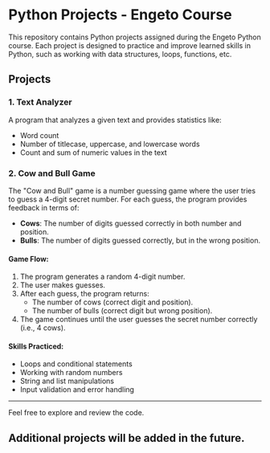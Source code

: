 # Python Projects - Engeto Course

This repository contains Python projects assigned during the Engeto Python course.  Each project is designed to practice and improve learned skills in Python, such as working with data structures, loops, functions, etc.

## Projects

### 1. Text Analyzer
A program that analyzes a given text and provides statistics like:
- Word count
- Number of titlecase, uppercase, and lowercase words
- Count and sum of numeric values in the text

### 2. Cow and Bull Game

The "Cow and Bull" game is a number guessing game where the user tries to guess a 4-digit secret number. For each guess, the program provides feedback in terms of:

- **Cows**: The number of digits guessed correctly in both number and position.
- **Bulls**: The number of digits guessed correctly, but in the wrong position.

#### Game Flow:

1. The program generates a random 4-digit number.
2. The user makes guesses.
3. After each guess, the program returns:
    - The number of cows (correct digit and position).
    - The number of bulls (correct digit but wrong position).
4. The game continues until the user guesses the secret number correctly (i.e., 4 cows).

#### Skills Practiced:

- Loops and conditional statements
- Working with random numbers
- String and list manipulations
- Input validation and error handling

---

Feel free to explore and review the code.

Additional projects will be added in the future.
---
